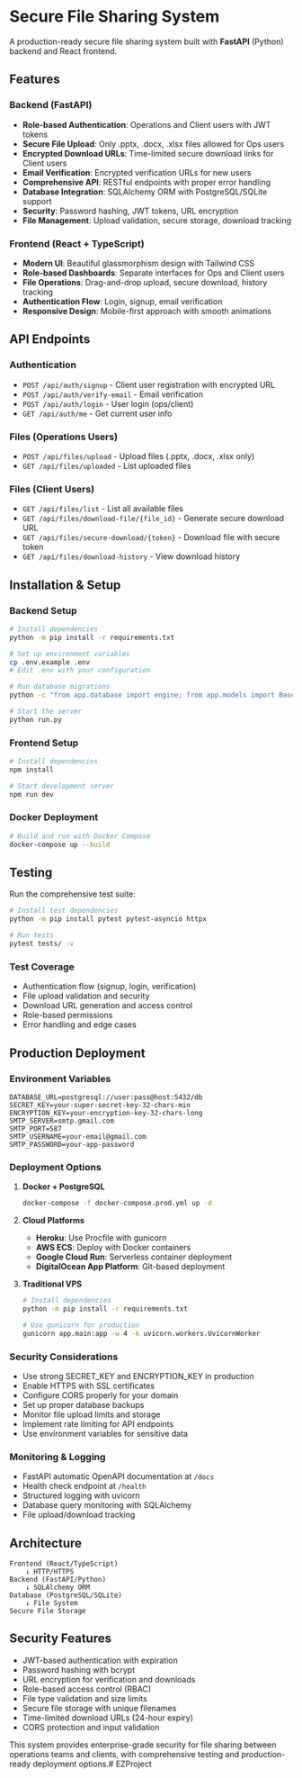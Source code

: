 # Secure File Sharing System

A production-ready secure file sharing system built with **FastAPI** (Python) backend and React frontend.

## Features

### Backend (FastAPI)
- **Role-based Authentication**: Operations and Client users with JWT tokens
- **Secure File Upload**: Only .pptx, .docx, .xlsx files allowed for Ops users
- **Encrypted Download URLs**: Time-limited secure download links for Client users
- **Email Verification**: Encrypted verification URLs for new users
- **Comprehensive API**: RESTful endpoints with proper error handling
- **Database Integration**: SQLAlchemy ORM with PostgreSQL/SQLite support
- **Security**: Password hashing, JWT tokens, URL encryption
- **File Management**: Upload validation, secure storage, download tracking

### Frontend (React + TypeScript)
- **Modern UI**: Beautiful glassmorphism design with Tailwind CSS
- **Role-based Dashboards**: Separate interfaces for Ops and Client users
- **File Operations**: Drag-and-drop upload, secure download, history tracking
- **Authentication Flow**: Login, signup, email verification
- **Responsive Design**: Mobile-first approach with smooth animations

## API Endpoints

### Authentication
- `POST /api/auth/signup` - Client user registration with encrypted URL
- `POST /api/auth/verify-email` - Email verification
- `POST /api/auth/login` - User login (ops/client)
- `GET /api/auth/me` - Get current user info

### Files (Operations Users)
- `POST /api/files/upload` - Upload files (.pptx, .docx, .xlsx only)
- `GET /api/files/uploaded` - List uploaded files

### Files (Client Users)
- `GET /api/files/list` - List all available files
- `GET /api/files/download-file/{file_id}` - Generate secure download URL
- `GET /api/files/secure-download/{token}` - Download file with secure token
- `GET /api/files/download-history` - View download history

## Installation & Setup

### Backend Setup
```bash
# Install dependencies
python -m pip install -r requirements.txt

# Set up environment variables
cp .env.example .env
# Edit .env with your configuration

# Run database migrations
python -c "from app.database import engine; from app.models import Base; Base.metadata.create_all(bind=engine)"

# Start the server
python run.py
```

### Frontend Setup
```bash
# Install dependencies
npm install

# Start development server
npm run dev
```

### Docker Deployment
```bash
# Build and run with Docker Compose
docker-compose up --build
```

## Testing

Run the comprehensive test suite:
```bash
# Install test dependencies
python -m pip install pytest pytest-asyncio httpx

# Run tests
pytest tests/ -v
```

### Test Coverage
- Authentication flow (signup, login, verification)
- File upload validation and security
- Download URL generation and access control
- Role-based permissions
- Error handling and edge cases

## Production Deployment

### Environment Variables
```env
DATABASE_URL=postgresql://user:pass@host:5432/db
SECRET_KEY=your-super-secret-key-32-chars-min
ENCRYPTION_KEY=your-encryption-key-32-chars-long
SMTP_SERVER=smtp.gmail.com
SMTP_PORT=587
SMTP_USERNAME=your-email@gmail.com
SMTP_PASSWORD=your-app-password
```

### Deployment Options

1. **Docker + PostgreSQL**
   ```bash
   docker-compose -f docker-compose.prod.yml up -d
   ```

2. **Cloud Platforms**
   - **Heroku**: Use Procfile with gunicorn
   - **AWS ECS**: Deploy with Docker containers
   - **Google Cloud Run**: Serverless container deployment
   - **DigitalOcean App Platform**: Git-based deployment

3. **Traditional VPS**
   ```bash
   # Install dependencies
   python -m pip install -r requirements.txt
   
   # Use gunicorn for production
   gunicorn app.main:app -w 4 -k uvicorn.workers.UvicornWorker
   ```

### Security Considerations
- Use strong SECRET_KEY and ENCRYPTION_KEY in production
- Enable HTTPS with SSL certificates
- Configure CORS properly for your domain
- Set up proper database backups
- Monitor file upload limits and storage
- Implement rate limiting for API endpoints
- Use environment variables for sensitive data

### Monitoring & Logging
- FastAPI automatic OpenAPI documentation at `/docs`
- Health check endpoint at `/health`
- Structured logging with uvicorn
- Database query monitoring with SQLAlchemy
- File upload/download tracking

## Architecture

```
Frontend (React/TypeScript)
    ↓ HTTP/HTTPS
Backend (FastAPI/Python)
    ↓ SQLAlchemy ORM
Database (PostgreSQL/SQLite)
    ↓ File System
Secure File Storage
```

## Security Features
- JWT-based authentication with expiration
- Password hashing with bcrypt
- URL encryption for verification and downloads
- Role-based access control (RBAC)
- File type validation and size limits
- Secure file storage with unique filenames
- Time-limited download URLs (24-hour expiry)
- CORS protection and input validation

This system provides enterprise-grade security for file sharing between operations teams and clients, with comprehensive testing and production-ready deployment options.# EZProject
